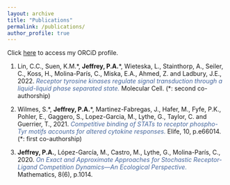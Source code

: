 ```yaml
---
layout: archive
title: "Publications"
permalink: /publications/
author_profile: true
---
```


Click [here](https://orcid.org/0000-0001-6476-0402) to access my ORCiD profile.  

1. Lin, C.C., Suen, K.M.\*, **Jeffrey, P.A.**\*, Wieteska, L., Stainthorp, A., Seiler, C., Koss, H., Molina-París, C., Miska, E.A., Ahmed, Z. and Ladbury, J.E., 2022. *<span style="color:#47689e">Receptor tyrosine kinases regulate signal transduction through a liquid-liquid phase separated state.</span>* Molecular Cell. (*: second co-authorship)

2. Wilmes, S.\*, **Jeffrey, P.A.**\*, Martinez-Fabregas, J., Hafer, M., Fyfe, P.K., Pohler, E., Gaggero, S., Lopez-Garcia, M., Lythe, G., Taylor, C. and Guerrier, T., 2021. *<span style="color:#47689e">Competitive binding of STATs to receptor phospho-Tyr motifs accounts for altered cytokine responses.</span>* Elife, 10, p.e66014. (*: first co-authorship)

3. **Jeffrey, P.A.**, López-García, M., Castro, M., Lythe, G., Molina-París, C., 2020. *<span style="color:#47689e">On Exact and Approximate Approaches for Stochastic Receptor-Ligand Competition Dynamics—An Ecological Perspective.</span>* Mathematics, 8(6), p.1014.


